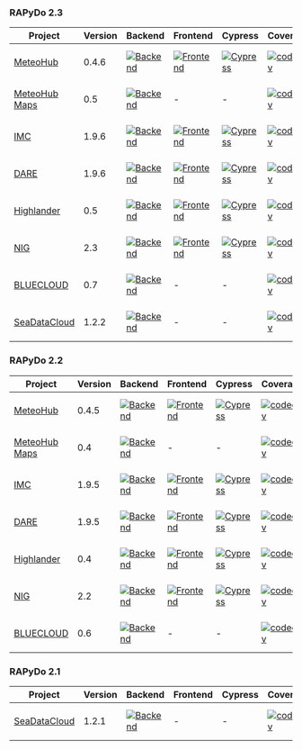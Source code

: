 ### RAPyDo 2.3
| Project                                                        | Version | Backend                                                                                                                                                                                                   | Frontend                                                                                                                                                                                                     | Cypress                                                                                                                                                                                                   | Coverage                                                                                                                                                         | Typing                                                                                                                                                                                           | Quality                                                                                                                                                                                                                                                                        |
| -------------------------------------------------------------- | ------- | --------------------------------------------------------------------------------------------------------------------------------------------------------------------------------------------------------- | ------------------------------------------------------------------------------------------------------------------------------------------------------------------------------------------------------------ | --------------------------------------------------------------------------------------------------------------------------------------------------------------------------------------------------------- | ---------------------------------------------------------------------------------------------------------------------------------------------------------------- | ------------------------------------------------------------------------------------------------------------------------------------------------------------------------------------------------ | ------------------------------------------------------------------------------------------------------------------------------------------------------------------------------------------------------------------------------------------------------------------------------ |
| [MeteoHub](https://github.com/mdantonio-c/mistral-hub)         | 0.4.6   | [![Backend](https://github.com/mdantonio-c/mistral-hub/workflows/Backend/badge.svg?branch=0.4.6)](https://github.com/mdantonio-c/mistral-hub/actions?query=workflow%3ABackend+branch%3A0.4.6)             | [![Frontend](https://github.com/mdantonio-c/mistral-hub/workflows/Frontend/badge.svg?branch=0.4.6)](https://github.com/mdantonio-c/mistral-hub/actions?query=workflow%3AFrontend+branch%3A0.4.6)             | [![Cypress](https://github.com/mdantonio-c/mistral-hub/workflows/Cypress/badge.svg?branch=0.4.6)](https://github.com/mdantonio-c/mistral-hub/actions?query=workflow%3ACypress+branch%3A0.4.6)             | [![codecov](https://codecov.io/gh/mdantonio-c/mistral-hub/branch/0.4.6/graph/badge.svg)](https://codecov.io/gh/mdantonio-c/mistral-hub/branch/0.4.6)             | [![MyPy](https://github.com/mdantonio-c/mistral-hub/workflows/MyPy/badge.svg?branch=0.4.6)](https://github.com/mdantonio-c/mistral-hub/actions?query=workflow%3AMyPy+branch%3A0.4.6)             | [![Codacy Badge](https://app.codacy.com/project/badge/Grade/de988906f2804992b4ec73ed7f343c08)](https://www.codacy.com/gh/mdantonio-c/mistral-hub/dashboard?utm_source=github.com&utm_medium=referral&utm_content=mdantonio-c/mistral-hub&utm_campaign=Badge_Grade)             |
| [MeteoHub Maps](https://github.com/mdantonio-c/meteo-hub-maps) | 0.5     | [![Backend](https://github.com/mdantonio-c/meteo-hub-maps/workflows/Backend/badge.svg?branch=0.5)](https://github.com/mdantonio-c/meteo-hub-maps/actions?query=workflow%3ABackend+branch%3A0.5)           | -                                                                                                                                                                                                            | -                                                                                                                                                                                                         | [![codecov](https://codecov.io/gh/mdantonio-c/meteo-hub-maps/0.5/graph/badge.svg)](https://codecov.io/gh/mdantonio-c/meteo-hub-maps/branch/0.5)                  | [![MyPy](https://github.com/mdantonio-c/meteo-hub-maps/workflows/MyPy/badge.svg?branch=0.5)](https://github.com/mdantonio-c/meteo-hub-maps/actions?query=workflow%3AMyPy+branch%3A0.5)           | [![Codacy Badge](https://app.codacy.com/project/badge/Grade/381cfbba40d64824944367dc76e23809)](https://www.codacy.com/gh/mdantonio-c/meteo-hub-maps/dashboard?utm_source=github.com&utm_medium=referral&utm_content=mdantonio-c/meteo-hub-maps&utm_campaign=Badge_Grade)       |
| [IMC](https://github.com/mdantonio-c/imediacities)             | 1.9.6   | [![Backend](https://github.com/mdantonio-c/imediacities/workflows/Backend/badge.svg?branch=1.9.6)](https://github.com/mdantonio-c/imediacities/actions?query=workflow%3ABackend+branch%3A1.9.6)           | [![Frontend](https://github.com/mdantonio-c/imediacities/workflows/Frontend/badge.svg?branch=1.9.6)](https://github.com/mdantonio-c/imediacities/actions?query=workflow%3AFrontend+branch%3A1.9.6)           | [![Cypress](https://github.com/mdantonio-c/imediacities/workflows/Cypress/badge.svg?branch=1.9.6)](https://github.com/mdantonio-c/imediacities/actions?query=workflow%3ACypress+branch%3A1.9.6)           | [![codecov](https://codecov.io/gh/mdantonio-c/imediacities/branch/1.9.6/graph/badge.svg)](https://codecov.io/gh/mdantonio-c/imediacities/branch/1.9.6)           | [![MyPy](https://github.com/mdantonio-c/imediacities/workflows/MyPy/badge.svg?branch=1.9.6)](https://github.com/mdantonio-c/imediacities/actions?query=workflow%3AMyPy+branch%3A1.9.6)           | [![Codacy Badge](https://app.codacy.com/project/badge/Grade/0e2e47b942bc4d9cbf73cd20d32a4227)](https://www.codacy.com/gh/mdantonio-c/imediacities/dashboard?utm_source=github.com&utm_medium=referral&utm_content=mdantonio-c/imediacities&utm_campaign=Badge_Grade)           |
| [DARE](https://github.com/mdantonio-c/imediacities)            | 1.9.6   | [![Backend](https://github.com/mdantonio-c/imediacities/workflows/Backend/badge.svg?branch=1.9.6-dare)](https://github.com/mdantonio-c/imediacities/actions?query=workflow%3ABackend+branch%3A1.9.6-dare) | [![Frontend](https://github.com/mdantonio-c/imediacities/workflows/Frontend/badge.svg?branch=1.9.6-dare)](https://github.com/mdantonio-c/imediacities/actions?query=workflow%3AFrontend+branch%3A1.9.6-dare) | [![Cypress](https://github.com/mdantonio-c/imediacities/workflows/Cypress/badge.svg?branch=1.9.6-dare)](https://github.com/mdantonio-c/imediacities/actions?query=workflow%3ACypress+branch%3A1.9.6-dare) | [![codecov](https://codecov.io/gh/mdantonio-c/imediacities/branch/1.9.6-dare/graph/badge.svg)](https://codecov.io/gh/mdantonio-c/imediacities/branch/1.9.6-dare) | [![MyPy](https://github.com/mdantonio-c/imediacities/workflows/MyPy/badge.svg?branch=1.9.6-dare)](https://github.com/mdantonio-c/imediacities/actions?query=workflow%3AMyPy+branch%3A1.9.6-dare) | [![Codacy Badge](https://app.codacy.com/project/badge/Grade/0e2e47b942bc4d9cbf73cd20d32a4227)](https://www.codacy.com/gh/mdantonio-c/imediacities/dashboard?utm_source=github.com&utm_medium=referral&utm_content=mdantonio-c/imediacities&utm_campaign=Badge_Grade)           |
| [Highlander](https://github.com/mdantonio-c/highlander-dds)    | 0.5     | [![Backend](https://github.com/mdantonio-c/highlander-dds/workflows/Backend/badge.svg?branch=0.5)](https://github.com/mdantonio-c/highlander-dds/actions?query=workflow%3ABackend+branch%3A0.5)           | [![Frontend](https://github.com/mdantonio-c/highlander-dds/workflows/Frontend/badge.svg?branch=0.5)](https://github.com/mdantonio-c/highlander-dds/actions?query=workflow%3AFrontend+branch%3A0.5)           | [![Cypress](https://github.com/mdantonio-c/highlander-dds/workflows/Cypress/badge.svg?branch=0.5)](https://github.com/mdantonio-c/highlander-dds/actions?query=workflow%3ACypress+branch%3A0.5)           | [![codecov](https://codecov.io/gh/mdantonio-c/highlander-dds/branch/0.5/graph/badge.svg)](https://codecov.io/gh/mdantonio-c/highlander-dds/branch/0.5)           | [![MyPy](https://github.com/mdantonio-c/highlander-dds/workflows/MyPy/badge.svg?branch=0.5)](https://github.com/mdantonio-c/highlander-dds/actions?query=workflow%3AMyPy+branch%3A0.5)           | [![Codacy Badge](https://app.codacy.com/project/badge/Grade/df6931fb90c84ba1be18f61e4664989e)](https://www.codacy.com/gh/mdantonio-c/highlander-dds/dashboard?utm_source=github.com&utm_medium=referral&utm_content=mdantonio-c/highlander-dds&utm_campaign=Badge_Grade)       |
| [NIG](https://github.com/mdantonio-c/nig_repository)           | 2.3     | [![Backend](https://github.com/mdantonio-c/nig_repository/workflows/Backend/badge.svg?branch=2.3)](https://github.com/mdantonio-c/nig_repository/actions?query=workflow%3ABackend+branch%3A2.3)           | [![Frontend](https://github.com/mdantonio-c/nig_repository/workflows/Frontend/badge.svg?branch=2.3)](https://github.com/mdantonio-c/nig_repository/actions?query=workflow%3AFrontend+branch%3A2.3)           | [![Cypress](https://github.com/mdantonio-c/nig_repository/workflows/Cypress/badge.svg?branch=2.3)](https://github.com/mdantonio-c/nig_repository/actions?query=workflow%3ACypress+branch%3A2.3)           | [![codecov](https://codecov.io/gh/mdantonio-c/nig_repository/branch/2.3/graph/badge.svg)](https://codecov.io/gh/mdantonio-c/nig_repository/branch/2.3)           | [![MyPy](https://github.com/mdantonio-c/nig_repository/workflows/MyPy/badge.svg?branch=2.3)](https://github.com/mdantonio-c/nig_repository/actions?query=workflow%3AMyPy+branch%3A2.3)           | [![Codacy Badge](https://app.codacy.com/project/badge/Grade/df6931fb90c84ba1be18f61e4664989e)](https://www.codacy.com/gh/mdantonio-c/nig_repository/dashboard?utm_source=github.com&utm_medium=referral&utm_content=mdantonio-c/nig_repository&utm_campaign=Badge_Grade)       |
| [BLUECLOUD](https://github.com/mdantonio-c/bluecloud-datacache)  | 0.7     | [![Backend](https://github.com/mdantonio-c/bluecloud-datacache/workflows/Backend/badge.svg?branch=0.7)](https://github.com/mdantonio-c/bluecloud-datacache/actions?query=workflow%3ABackend+branch%3A0.7)     | -                                                                                                                                                                                                            | -                                                                                                                                                                                                         | [![codecov](https://codecov.io/gh/mdantonio-c/bluecloud-datacache/branch/0.7/graph/badge.svg)](https://codecov.io/gh/mdantonio-c/bluecloud-datacache/branch/0.7)     | [![MyPy](https://github.com/mdantonio-c/bluecloud-datacache/workflows/MyPy/badge.svg?branch=0.7)](https://github.com/mdantonio-c/bluecloud-datacache/actions?query=workflow%3AMyPy+branch%3A0.7)     | [![Codacy Badge](https://app.codacy.com/project/badge/Grade/b2be291d2a434d7295969d9f476b12c9)](https://www.codacy.com/gh/mdantonio-c/bluecloud-datacache/dashboard?utm_source=github.com&utm_medium=referral&utm_content=mdantonio-c/bluecloud-datacache&utm_campaign=Badge_Grade) |
| [SeaDataCloud](https://github.com/mdantonio-c/seadatacloud)           | 1.2.2   | [![Backend](https://github.com/mdantonio-c/seadatacloud/workflows/Backend/badge.svg?branch=1.2.2)](https://github.com/mdantonio-c/seadatacloud/actions?query=workflow%3ABackend+branch%3A1.2.2)               | -                                                                                                                                                                                                            | -                                                                                                                                                                                                         | [![codecov](https://codecov.io/gh/mdantonio-c/seadatacloud/branch/1.2.2/graph/badge.svg)](https://codecov.io/gh/mdantonio-c/seadatacloud/branch/1.2.2)               |  [![MyPy](https://github.com/mdantonio-c/seadatacloud/workflows/MyPy/badge.svg?branch=1.2.2)](https://github.com/mdantonio-c/seadatacloud/actions?query=workflow%3AMyPy+branch%3A1.2.2)  | [![Codacy Badge](https://app.codacy.com/project/badge/Grade/bc7e468d4b2349f4b7f23c9deedcd85e)](https://www.codacy.com/gh/mdantonio-c/seadatacloud/dashboard?utm_source=github.com&amp;utm_medium=referral&amp;utm_content=mdantonio-c/seadatacloud&amp;utm_campaign=Badge_Grade)        |

### RAPyDo 2.2
| Project                                                        | Version | Backend                                                                                                                                                                                                   | Frontend                                                                                                                                                                                                     | Cypress                                                                                                                                                                                                   | Coverage                                                                                                                                                         | Typing                                                                                                                                                                                           | Quality                                                                                                                                                                                                                                                                        |
| -------------------------------------------------------------- | ------- | --------------------------------------------------------------------------------------------------------------------------------------------------------------------------------------------------------- | ------------------------------------------------------------------------------------------------------------------------------------------------------------------------------------------------------------ | --------------------------------------------------------------------------------------------------------------------------------------------------------------------------------------------------------- | ---------------------------------------------------------------------------------------------------------------------------------------------------------------- | ------------------------------------------------------------------------------------------------------------------------------------------------------------------------------------------------ | ------------------------------------------------------------------------------------------------------------------------------------------------------------------------------------------------------------------------------------------------------------------------------ |
| [MeteoHub](https://github.com/mdantonio-c/mistral-hub)         | 0.4.5   | [![Backend](https://github.com/mdantonio-c/mistral-hub/workflows/Backend/badge.svg?branch=0.4.5)](https://github.com/mdantonio-c/mistral-hub/actions?query=workflow%3ABackend+branch%3A0.4.5)             | [![Frontend](https://github.com/mdantonio-c/mistral-hub/workflows/Frontend/badge.svg?branch=0.4.5)](https://github.com/mdantonio-c/mistral-hub/actions?query=workflow%3AFrontend+branch%3A0.4.5)             | [![Cypress](https://github.com/mdantonio-c/mistral-hub/workflows/Cypress/badge.svg?branch=0.4.5)](https://github.com/mdantonio-c/mistral-hub/actions?query=workflow%3ACypress+branch%3A0.4.5)             | [![codecov](https://codecov.io/gh/mdantonio-c/mistral-hub/branch/0.4.5/graph/badge.svg)](https://codecov.io/gh/mdantonio-c/mistral-hub/branch/0.4.5)             | [![MyPy](https://github.com/mdantonio-c/mistral-hub/workflows/MyPy/badge.svg?branch=0.4.5)](https://github.com/mdantonio-c/mistral-hub/actions?query=workflow%3AMyPy+branch%3A0.4.5)             | [![Codacy Badge](https://app.codacy.com/project/badge/Grade/de988906f2804992b4ec73ed7f343c08)](https://www.codacy.com/gh/mdantonio-c/mistral-hub/dashboard?utm_source=github.com&utm_medium=referral&utm_content=mdantonio-c/mistral-hub&utm_campaign=Badge_Grade)             |
| [MeteoHub Maps](https://github.com/mdantonio-c/meteo-hub-maps) | 0.4     | [![Backend](https://github.com/mdantonio-c/meteo-hub-maps/workflows/Backend/badge.svg?branch=0.4)](https://github.com/mdantonio-c/meteo-hub-maps/actions?query=workflow%3ABackend+branch%3A0.4)           | -                                                                                                                                                                                                            | -                                                                                                                                                                                                         | [![codecov](https://codecov.io/gh/mdantonio-c/meteo-hub-maps/0.4/graph/badge.svg)](https://codecov.io/gh/mdantonio-c/meteo-hub-maps/branch/0.4)                  | [![MyPy](https://github.com/mdantonio-c/meteo-hub-maps/workflows/MyPy/badge.svg?branch=0.4)](https://github.com/mdantonio-c/meteo-hub-maps/actions?query=workflow%3AMyPy+branch%3A0.4)           | [![Codacy Badge](https://app.codacy.com/project/badge/Grade/381cfbba40d64824944367dc76e23809)](https://www.codacy.com/gh/mdantonio-c/meteo-hub-maps/dashboard?utm_source=github.com&utm_medium=referral&utm_content=mdantonio-c/meteo-hub-maps&utm_campaign=Badge_Grade)       |
| [IMC](https://github.com/mdantonio-c/imediacities)             | 1.9.5   | [![Backend](https://github.com/mdantonio-c/imediacities/workflows/Backend/badge.svg?branch=1.9.5)](https://github.com/mdantonio-c/imediacities/actions?query=workflow%3ABackend+branch%3A1.9.5)           | [![Frontend](https://github.com/mdantonio-c/imediacities/workflows/Frontend/badge.svg?branch=1.9.5)](https://github.com/mdantonio-c/imediacities/actions?query=workflow%3AFrontend+branch%3A1.9.5)           | [![Cypress](https://github.com/mdantonio-c/imediacities/workflows/Cypress/badge.svg?branch=1.9.5)](https://github.com/mdantonio-c/imediacities/actions?query=workflow%3ACypress+branch%3A1.9.5)           | [![codecov](https://codecov.io/gh/mdantonio-c/imediacities/branch/1.9.5/graph/badge.svg)](https://codecov.io/gh/mdantonio-c/imediacities/branch/1.9.5)           | [![MyPy](https://github.com/mdantonio-c/imediacities/workflows/MyPy/badge.svg?branch=1.9.5)](https://github.com/mdantonio-c/imediacities/actions?query=workflow%3AMyPy+branch%3A1.9.5)           | [![Codacy Badge](https://app.codacy.com/project/badge/Grade/0e2e47b942bc4d9cbf73cd20d32a4227)](https://www.codacy.com/gh/mdantonio-c/imediacities/dashboard?utm_source=github.com&utm_medium=referral&utm_content=mdantonio-c/imediacities&utm_campaign=Badge_Grade)           |
| [DARE](https://github.com/mdantonio-c/imediacities)            | 1.9.5   | [![Backend](https://github.com/mdantonio-c/imediacities/workflows/Backend/badge.svg?branch=1.9.5-dare)](https://github.com/mdantonio-c/imediacities/actions?query=workflow%3ABackend+branch%3A1.9.5-dare) | [![Frontend](https://github.com/mdantonio-c/imediacities/workflows/Frontend/badge.svg?branch=1.9.5-dare)](https://github.com/mdantonio-c/imediacities/actions?query=workflow%3AFrontend+branch%3A1.9.5-dare) | [![Cypress](https://github.com/mdantonio-c/imediacities/workflows/Cypress/badge.svg?branch=1.9.5-dare)](https://github.com/mdantonio-c/imediacities/actions?query=workflow%3ACypress+branch%3A1.9.5-dare) | [![codecov](https://codecov.io/gh/mdantonio-c/imediacities/branch/1.9.5-dare/graph/badge.svg)](https://codecov.io/gh/mdantonio-c/imediacities/branch/1.9.5-dare) | [![MyPy](https://github.com/mdantonio-c/imediacities/workflows/MyPy/badge.svg?branch=1.9.5-dare)](https://github.com/mdantonio-c/imediacities/actions?query=workflow%3AMyPy+branch%3A1.9.5-dare) | [![Codacy Badge](https://app.codacy.com/project/badge/Grade/0e2e47b942bc4d9cbf73cd20d32a4227)](https://www.codacy.com/gh/mdantonio-c/imediacities/dashboard?utm_source=github.com&utm_medium=referral&utm_content=mdantonio-c/imediacities&utm_campaign=Badge_Grade)           |
| [Highlander](https://github.com/mdantonio-c/highlander-dds)    | 0.4     | [![Backend](https://github.com/mdantonio-c/highlander-dds/workflows/Backend/badge.svg?branch=0.4)](https://github.com/mdantonio-c/highlander-dds/actions?query=workflow%3ABackend+branch%3A0.4)           | [![Frontend](https://github.com/mdantonio-c/highlander-dds/workflows/Frontend/badge.svg?branch=0.4)](https://github.com/mdantonio-c/highlander-dds/actions?query=workflow%3AFrontend+branch%3A0.4)           | [![Cypress](https://github.com/mdantonio-c/highlander-dds/workflows/Cypress/badge.svg?branch=0.4)](https://github.com/mdantonio-c/highlander-dds/actions?query=workflow%3ACypress+branch%3A0.4)           | [![codecov](https://codecov.io/gh/mdantonio-c/highlander-dds/branch/0.4/graph/badge.svg)](https://codecov.io/gh/mdantonio-c/highlander-dds/branch/0.4)           | [![MyPy](https://github.com/mdantonio-c/highlander-dds/workflows/MyPy/badge.svg?branch=0.4)](https://github.com/mdantonio-c/highlander-dds/actions?query=workflow%3AMyPy+branch%3A0.4)           | [![Codacy Badge](https://app.codacy.com/project/badge/Grade/df6931fb90c84ba1be18f61e4664989e)](https://www.codacy.com/gh/mdantonio-c/highlander-dds/dashboard?utm_source=github.com&utm_medium=referral&utm_content=mdantonio-c/highlander-dds&utm_campaign=Badge_Grade)       |
| [NIG](https://github.com/mdantonio-c/nig_repository)           | 2.2     | [![Backend](https://github.com/mdantonio-c/nig_repository/workflows/Backend/badge.svg?branch=2.2)](https://github.com/mdantonio-c/nig_repository/actions?query=workflow%3ABackend+branch%3A2.2)           | [![Frontend](https://github.com/mdantonio-c/nig_repository/workflows/Frontend/badge.svg?branch=2.2)](https://github.com/mdantonio-c/nig_repository/actions?query=workflow%3AFrontend+branch%3A2.2)           | [![Cypress](https://github.com/mdantonio-c/nig_repository/workflows/Cypress/badge.svg?branch=2.2)](https://github.com/mdantonio-c/nig_repository/actions?query=workflow%3ACypress+branch%3A2.2)           | [![codecov](https://codecov.io/gh/mdantonio-c/nig_repository/branch/2.2/graph/badge.svg)](https://codecov.io/gh/mdantonio-c/nig_repository/branch/2.2)           | [![MyPy](https://github.com/mdantonio-c/nig_repository/workflows/MyPy/badge.svg?branch=2.2)](https://github.com/mdantonio-c/nig_repository/actions?query=workflow%3AMyPy+branch%3A2.2)           | [![Codacy Badge](https://app.codacy.com/project/badge/Grade/df6931fb90c84ba1be18f61e4664989e)](https://www.codacy.com/gh/mdantonio-c/nig_repository/dashboard?utm_source=github.com&utm_medium=referral&utm_content=mdantonio-c/nig_repository&utm_campaign=Badge_Grade)       |
| [BLUECLOUD](https://github.com/mdantonio-c/bluecloud-datacache)  | 0.6     | [![Backend](https://github.com/mdantonio-c/bluecloud-datacache/workflows/Backend/badge.svg?branch=0.6)](https://github.com/mdantonio-c/bluecloud-datacache/actions?query=workflow%3ABackend+branch%3A0.6)     | -                                                                                                                                                                                                            | -                                                                                                                                                                                                         | [![codecov](https://codecov.io/gh/mdantonio-c/bluecloud-datacache/branch/0.6/graph/badge.svg)](https://codecov.io/gh/mdantonio-c/bluecloud-datacache/branch/0.6)     | [![MyPy](https://github.com/mdantonio-c/bluecloud-datacache/workflows/MyPy/badge.svg?branch=0.6)](https://github.com/mdantonio-c/bluecloud-datacache/actions?query=workflow%3AMyPy+branch%3A0.6)     | [![Codacy Badge](https://app.codacy.com/project/badge/Grade/b2be291d2a434d7295969d9f476b12c9)](https://www.codacy.com/gh/mdantonio-c/bluecloud-datacache/dashboard?utm_source=github.com&utm_medium=referral&utm_content=mdantonio-c/bluecloud-datacache&utm_campaign=Badge_Grade) |

### RAPyDo 2.1
| Project                                                        | Version | Backend                                                                                                                                                                                                   | Frontend                                                                                                                                                                                                     | Cypress                                                                                                                                                                                                   | Coverage                                                                                                                                                         | Typing                                                                                                                                                                                           | Quality                                                                                                                                                                                                                                                                        |
| -------------------------------------------------------------- | ------- | --------------------------------------------------------------------------------------------------------------------------------------------------------------------------------------------------------- | ------------------------------------------------------------------------------------------------------------------------------------------------------------------------------------------------------------ | --------------------------------------------------------------------------------------------------------------------------------------------------------------------------------------------------------- | ---------------------------------------------------------------------------------------------------------------------------------------------------------------- | ------------------------------------------------------------------------------------------------------------------------------------------------------------------------------------------------ | ------------------------------------------------------------------------------------------------------------------------------------------------------------------------------------------------------------------------------------------------------------------------------ |
| [SeaDataCloud](https://github.com/mdantonio-c/seadatacloud)           | 1.2.1   | [![Backend](https://github.com/mdantonio-c/seadatacloud/workflows/Backend/badge.svg?branch=1.2.1)](https://github.com/mdantonio-c/seadatacloud/actions?query=workflow%3ABackend+branch%3A1.2.1)               | -                                                                                                                                                                                                            | -                                                                                                                                                                                                         | [![codecov](https://codecov.io/gh/mdantonio-c/seadatacloud/branch/1.2.1/graph/badge.svg)](https://codecov.io/gh/mdantonio-c/seadatacloud/branch/1.2.1)               |  [![MyPy](https://github.com/mdantonio-c/seadatacloud/workflows/MyPy/badge.svg?branch=1.2.1)](https://github.com/mdantonio-c/seadatacloud/actions?query=workflow%3AMyPy+branch%3A1.2.1)  | [![Codacy Badge](https://app.codacy.com/project/badge/Grade/bc7e468d4b2349f4b7f23c9deedcd85e)](https://www.codacy.com/gh/mdantonio-c/seadatacloud/dashboard?utm_source=github.com&amp;utm_medium=referral&amp;utm_content=mdantonio-c/seadatacloud&amp;utm_campaign=Badge_Grade)        |
